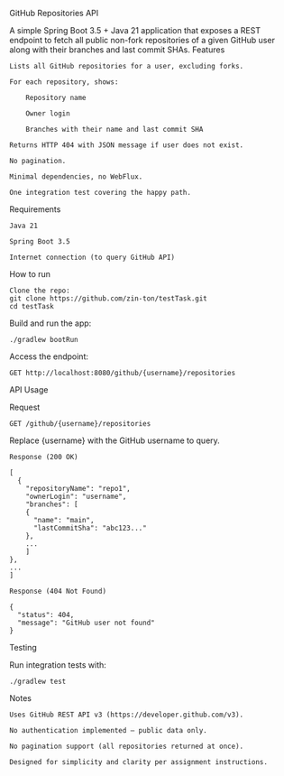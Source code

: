 GitHub Repositories API

A simple Spring Boot 3.5 + Java 21 application that exposes a REST endpoint to fetch all public non-fork repositories of a given GitHub user along with their branches and last commit SHAs.
Features

    Lists all GitHub repositories for a user, excluding forks.

    For each repository, shows:

        Repository name

        Owner login

        Branches with their name and last commit SHA

    Returns HTTP 404 with JSON message if user does not exist.

    No pagination.

    Minimal dependencies, no WebFlux.

    One integration test covering the happy path.

Requirements

    Java 21

    Spring Boot 3.5

    Internet connection (to query GitHub API)

How to run

    Clone the repo:
    git clone https://github.com/zin-ton/testTask.git
    cd testTask

Build and run the app:

    ./gradlew bootRun

Access the endpoint:

    GET http://localhost:8080/github/{username}/repositories

API Usage

Request

    GET /github/{username}/repositories

Replace {username} with the GitHub username to query.

    Response (200 OK)

    [
      {
        "repositoryName": "repo1",
        "ownerLogin": "username",
        "branches": [
        {
          "name": "main",
          "lastCommitSha": "abc123..."
        },
        ...
        ]
    },
    ...
    ]

    Response (404 Not Found)

    {
      "status": 404,
      "message": "GitHub user not found"
    }

Testing

Run integration tests with:

    ./gradlew test

Notes

    Uses GitHub REST API v3 (https://developer.github.com/v3).

    No authentication implemented — public data only.

    No pagination support (all repositories returned at once).

    Designed for simplicity and clarity per assignment instructions.
